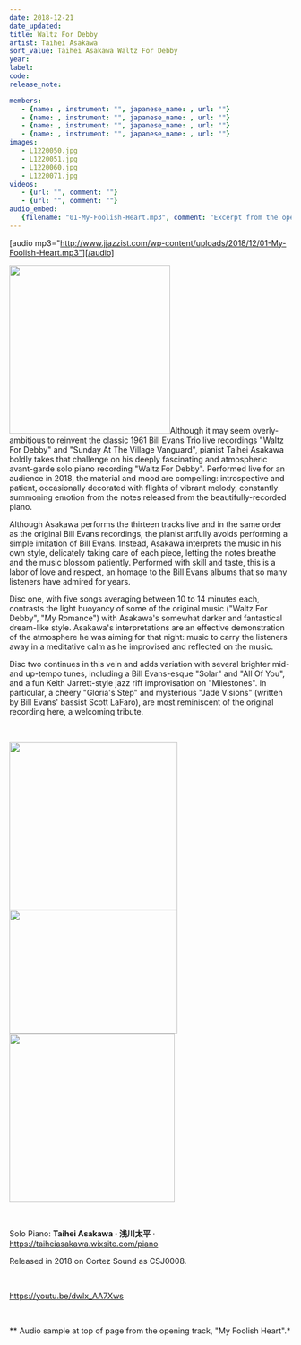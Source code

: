 ```yaml
---
date: 2018-12-21
date_updated: 
title: Waltz For Debby
artist: Taihei Asakawa
sort_value: Taihei Asakawa Waltz For Debby
year: 
label: 
code: 
release_note: 

members:
   - {name: , instrument: "", japanese_name: , url: ""}
   - {name: , instrument: "", japanese_name: , url: ""}
   - {name: , instrument: "", japanese_name: , url: ""}
   - {name: , instrument: "", japanese_name: , url: ""}
images: 
   - L1220050.jpg
   - L1220051.jpg
   - L1220060.jpg
   - L1220071.jpg
videos: 
   - {url: "", comment: ""}
   - {url: "", comment: ""}
audio_embed:
   {filename: "01-My-Foolish-Heart.mp3", comment: "Excerpt from the opening track, \"My Foolish Heart\":"}
---
```

[audio mp3="http://www.jjazzist.com/wp-content/uploads/2018/12/01-My-Foolish-Heart.mp3"][/audio]

<a href="http://www.jjazzist.com/wp-content/uploads/2018/12/L1220050.jpg"><img class="size-medium wp-image-3362 alignright" src="http://www.jjazzist.com/wp-content/uploads/2018/12/L1220050-287x300.jpg" alt="" width="287" height="300" /></a>Although it may seem overly-ambitious to reinvent the classic 1961 Bill Evans Trio live recordings "Waltz For Debby" and "Sunday At The Village Vanguard", pianist Taihei Asakawa boldly takes that challenge on his deeply fascinating and atmospheric avant-garde solo piano recording "Waltz For Debby". Performed live for an audience in 2018, the material and mood are compelling: introspective and patient, occasionally decorated with flights of vibrant melody, constantly summoning emotion from the notes released from the beautifully-recorded piano.

Although Asakawa performs the thirteen tracks live and in the same order as the original Bill Evans recordings, the pianist artfully avoids performing a simple imitation of Bill Evans. Instead, Asakawa interprets the music in his own style, delicately taking care of each piece, letting the notes breathe and the music blossom patiently. Performed with skill and taste, this is a labor of love and respect, an homage to the Bill Evans albums that so many listeners have admired for years.

Disc one, with five songs averaging between 10 to 14 minutes each, contrasts the light buoyancy of some of the original music ("Waltz For Debby", "My Romance") with Asakawa's somewhat darker and fantastical dream-like style. Asakawa's interpretations are an effective demonstration of the atmosphere he was aiming for that night: music to carry the listeners away in a meditative calm as he improvised and reflected on the music.

Disc two continues in this vein and adds variation with several brighter mid- and up-tempo tunes, including a Bill Evans-esque "Solar" and "All Of You", and a fun Keith Jarrett-style jazz riff improvisation on "Milestones". In particular, a cheery "Gloria's Step" and mysterious "Jade Visions" (written by Bill Evans' bassist Scott LaFaro), are most reminiscent of the original recording here, a welcoming tribute.

&nbsp;

<a href="http://www.jjazzist.com/wp-content/uploads/2018/12/L1220051.jpg"><img class="alignnone size-medium wp-image-3363" src="http://www.jjazzist.com/wp-content/uploads/2018/12/L1220051-300x300.jpg" alt="" width="300" height="300" /></a><a href="http://www.jjazzist.com/wp-content/uploads/2018/12/L1220060.jpg"><img class="alignnone size-medium wp-image-3364" src="http://www.jjazzist.com/wp-content/uploads/2018/12/L1220060-300x221.jpg" alt="" width="300" height="221" /></a><a href="http://www.jjazzist.com/wp-content/uploads/2018/12/L1220071.jpg"><img class="alignnone size-medium wp-image-3365" src="http://www.jjazzist.com/wp-content/uploads/2018/12/L1220071-295x300.jpg" alt="" width="295" height="300" /></a>

&nbsp;

Solo Piano: <strong>Taihei Asakawa · 浅川太平</strong> · <a href="https://taiheiasakawa.wixsite.com/piano">https://taiheiasakawa.wixsite.com/piano</a>

Released in 2018 on Cortez Sound as CSJ0008.

&nbsp;

https://youtu.be/dwlx_AA7Xws

&nbsp;

** Audio sample at top of page from the opening track, "My Foolish Heart".*
